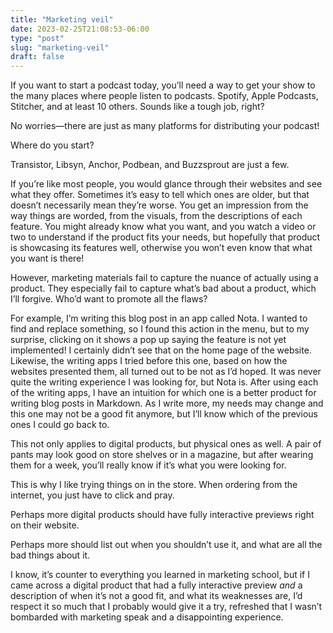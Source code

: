 ```yaml
---
title: "Marketing veil"
date: 2023-02-25T21:08:53-06:00
type: "post"
slug: "marketing-veil"
draft: false
---
```


If you want to start a podcast today, you’ll need a way to get your show to the many places where people listen to podcasts. Spotify, Apple Podcasts, Stitcher, and at least 10 others. Sounds like a tough job, right?

No worries—there are just as many platforms for distributing your podcast!

Where do you start?

Transistor, Libsyn, Anchor, Podbean, and Buzzsprout are just a few.

If you’re like most people, you would glance through their websites and see what they offer. Sometimes it’s easy to tell which ones are older, but that doesn’t necessarily mean they’re worse. You get an impression from the way things are worded, from the visuals, from the descriptions of each feature. You might already know what you want, and you watch a video or two to understand if the product fits your needs, but hopefully that product is showcasing its features well, otherwise you won’t even know that what you want is there!

However, marketing materials fail to capture the nuance of actually using a product. They especially fail to capture what’s bad about a product, which I’ll forgive. Who’d want to promote all the flaws?

For example, I’m writing this blog post in an app called Nota. I wanted to find and replace something, so I found this action in the menu, but to my surprise, clicking on it shows a pop up saying the feature is not yet implemented! I certainly didn’t see that on the home page of the website. Likewise, the writing apps I tried before this one, based on how the websites presented them, all turned out to be not as I’d hoped. It was never quite the writing experience I was looking for, but Nota is. After using each of the writing apps, I have an intuition for which one is a better product for writing blog posts in Markdown. As I write more, my needs may change and this one may not be a good fit anymore, but I’ll know which of the previous ones I could go back to.

This not only applies to digital products, but physical ones as well. A pair of pants may look good on store shelves or in a magazine, but after wearing them for a week, you’ll really know if it’s what you were looking for.

This is why I like trying things on in the store. When ordering from the internet, you just have to click and pray.

Perhaps more digital products should have fully interactive previews right on their website.

Perhaps more should list out when you shouldn’t use it, and what are all the bad things about it.

I know, it’s counter to everything you learned in marketing school, but if I came across a digital product that had a fully interactive preview _and_ a description of when it’s not a good fit, and what its weaknesses are, I’d respect it so much that I probably would give it a try, refreshed that I wasn’t bombarded with marketing speak and a disappointing experience.
